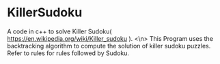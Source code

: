 # KillerSudoku
A code in c++ to solve Killer Sudoku( https://en.wikipedia.org/wiki/Killer_sudoku ). <\n>
This Program uses the backtracking algorithm to compute the solution of killer sudoku puzzles.
Refer to rules for rules followed by Sudoku.
